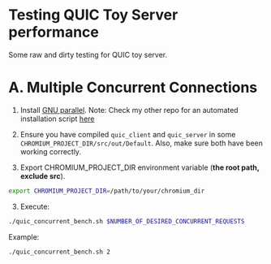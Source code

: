 # Testing QUIC Toy Server performance
Some raw and dirty testing for QUIC toy server.

# A. Multiple Concurrent Connections
1. Install [GNU parallel](https://www.gnu.org/software/parallel/). Note: Check my other repo for an automated installation script [here](https://github.com/sanadhis/kube-ubuntu-utils)

2. Ensure you have compiled `quic_client` and `quic_server` in some `CHROMIUM_PROJECT_DIR/src/out/Default`. Also, make sure both have been working correctly.

3. Export CHROMIUM_PROJECT_DIR environment variable (**the root path, exclude src**).
```bash
export CHROMIUM_PROJECT_DIR=/path/to/your/chromium_dir
```

3. Execute:
```bash
./quic_concurrent_bench.sh $NUMBER_OF_DESIRED_CONCURRENT_REQUESTS
```
Example:
```bash
./quic_concurrent_bench.sh 2
```